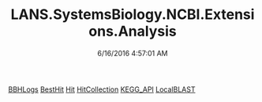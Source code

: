 ﻿---
title: LANS.SystemsBiology.NCBI.Extensions.Analysis
date: 6/16/2016 4:57:01 AM
---

[BBHLogs](T-LANS.SystemsBiology.NCBI.Extensions.Analysis.BBHLogs.html)
[BestHit](T-LANS.SystemsBiology.NCBI.Extensions.Analysis.BestHit.html)
[Hit](T-LANS.SystemsBiology.NCBI.Extensions.Analysis.Hit.html)
[HitCollection](T-LANS.SystemsBiology.NCBI.Extensions.Analysis.HitCollection.html)
[KEGG_API](T-LANS.SystemsBiology.NCBI.Extensions.Analysis.KEGG_API.html)
[LocalBLAST](T-LANS.SystemsBiology.NCBI.Extensions.Analysis.LocalBLAST.html)

